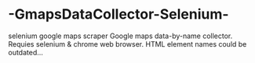 # -GmapsDataCollector-Selenium-
selenium google maps scraper
Google maps data-by-name collector. Requies selenium &amp; chrome web browser. HTML element names could be outdated...
